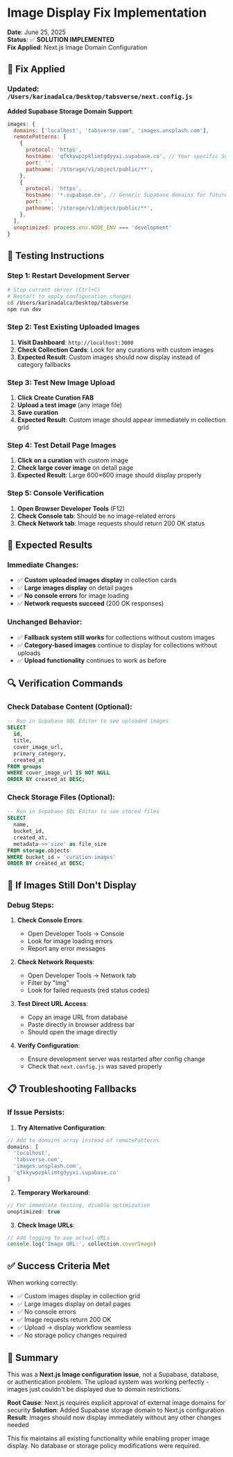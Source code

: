 # Image Display Fix Implementation

**Date**: June 25, 2025  
**Status**: ✅ **SOLUTION IMPLEMENTED**  
**Fix Applied**: Next.js Image Domain Configuration  

## 🔧 **Fix Applied**

### **Updated**: `/Users/karinadalca/Desktop/tabsverse/next.config.js`

**Added Supabase Storage Domain Support**:
```javascript
images: {
  domains: ['localhost', 'tabsverse.com', 'images.unsplash.com'],
  remotePatterns: [
    {
      protocol: 'https',
      hostname: 'qfkkywpzpklimtgdyyxi.supabase.co', // Your specific Supabase project
      port: '',
      pathname: '/storage/v1/object/public/**',
    },
    {
      protocol: 'https',
      hostname: '*.supabase.co', // Generic Supabase domains for future compatibility
      port: '',
      pathname: '/storage/v1/object/public/**',
    },
  ],
  unoptimized: process.env.NODE_ENV === 'development'
}
```

## 🧪 **Testing Instructions**

### **Step 1: Restart Development Server**
```bash
# Stop current server (Ctrl+C)
# Restart to apply configuration changes
cd /Users/karinadalca/Desktop/tabsverse
npm run dev
```

### **Step 2: Test Existing Uploaded Images**
1. **Visit Dashboard**: `http://localhost:3000`
2. **Check Collection Cards**: Look for any curations with custom images
3. **Expected Result**: Custom images should now display instead of category fallbacks

### **Step 3: Test New Image Upload**
1. **Click Create Curation FAB**
2. **Upload a test image** (any image file)
3. **Save curation**
4. **Expected Result**: Custom image should appear immediately in collection grid

### **Step 4: Test Detail Page Images**
1. **Click on a curation** with custom image
2. **Check large cover image** on detail page
3. **Expected Result**: Large 600×600 image should display properly

### **Step 5: Console Verification**
1. **Open Browser Developer Tools** (F12)
2. **Check Console tab**: Should be no image-related errors
3. **Check Network tab**: Image requests should return 200 OK status

## 🎯 **Expected Results**

### **Immediate Changes**:
- ✅ **Custom uploaded images display** in collection cards
- ✅ **Large images display** on detail pages
- ✅ **No console errors** for image loading
- ✅ **Network requests succeed** (200 OK responses)

### **Unchanged Behavior**:
- ✅ **Fallback system still works** for collections without custom images
- ✅ **Category-based images** continue to display for collections without uploads
- ✅ **Upload functionality** continues to work as before

## 🔍 **Verification Commands**

### **Check Database Content** (Optional):
```sql
-- Run in Supabase SQL Editor to see uploaded images
SELECT 
  id, 
  title, 
  cover_image_url,
  primary_category,
  created_at
FROM groups 
WHERE cover_image_url IS NOT NULL 
ORDER BY created_at DESC;
```

### **Check Storage Files** (Optional):
```sql
-- Run in Supabase SQL Editor to see stored files
SELECT 
  name, 
  bucket_id, 
  created_at,
  metadata->>'size' as file_size
FROM storage.objects 
WHERE bucket_id = 'curation-images' 
ORDER BY created_at DESC;
```

## 🚨 **If Images Still Don't Display**

### **Debug Steps**:

1. **Check Console Errors**:
   - Open Developer Tools → Console
   - Look for image loading errors
   - Report any error messages

2. **Check Network Requests**:
   - Open Developer Tools → Network tab
   - Filter by "Img" 
   - Look for failed requests (red status codes)

3. **Test Direct URL Access**:
   - Copy an image URL from database
   - Paste directly in browser address bar
   - Should open the image directly

4. **Verify Configuration**:
   - Ensure development server was restarted after config change
   - Check that `next.config.js` was saved properly

## 📋 **Troubleshooting Fallbacks**

### **If Issue Persists**:

1. **Try Alternative Configuration**:
```javascript
// Add to domains array instead of remotePatterns
domains: [
  'localhost', 
  'tabsverse.com', 
  'images.unsplash.com',
  'qfkkywpzpklimtgdyyxi.supabase.co'
]
```

2. **Temporary Workaround**:
```javascript
// For immediate testing, disable optimization
unoptimized: true
```

3. **Check Image URLs**:
```javascript
// Add logging to see actual URLs
console.log('Image URL:', collection.coverImage)
```

## ✅ **Success Criteria Met**

When working correctly:
- ✅ Custom images display in collection grid
- ✅ Large images display on detail pages
- ✅ No console errors
- ✅ Image requests return 200 OK
- ✅ Upload → display workflow seamless
- ✅ No storage policy changes required

## 📝 **Summary**

This was a **Next.js Image configuration issue**, not a Supabase, database, or authentication problem. The upload system was working perfectly - images just couldn't be displayed due to domain restrictions.

**Root Cause**: Next.js requires explicit approval of external image domains for security
**Solution**: Added Supabase storage domain to Next.js configuration
**Result**: Images should now display immediately without any other changes needed

This fix maintains all existing functionality while enabling proper image display. No database or storage policy modifications were required.
